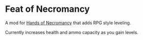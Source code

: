 # Feat of Necromancy

A mod for [Hands of Necromancy](https://forum.zdoom.org/viewtopic.php?f=19&t=74989) that adds RPG style leveling.


Currently increases health and ammo capacity as you gain levels.
